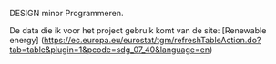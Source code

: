 DESIGN minor Programmeren.

De data die ik voor het project gebruik komt van de site: 
[Renewable energy] (https://ec.europa.eu/eurostat/tgm/refreshTableAction.do?tab=table&plugin=1&pcode=sdg_07_40&language=en)
